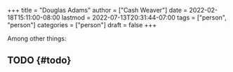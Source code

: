 +++
title = "Douglas Adams"
author = ["Cash Weaver"]
date = 2022-02-18T15:11:00-08:00
lastmod = 2022-07-13T20:31:44-07:00
tags = ["person", "person"]
categories = ["person"]
draft = false
+++

Among other things:


## TODO {#todo}
